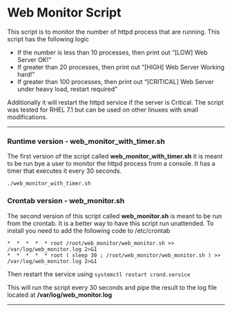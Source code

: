 # Web Monitor Script

This script is to monitor the number of httpd process that are running. This script has the following logic

  * If the number is less than 10 processes, then print out “[LOW] Web Server OK!”
  * If greater than 20 processes, then print out “[HIGH] Web Server Working hard!”
  * If greater than 100 processes, then print out “[CRITICAL] Web Server under heavy load, restart required”

Additionally it will restart the httpd service if the server is Critical.  The script was tested for RHEL 7.1 but
can be used on other linuxes with small modifications.

---

### Runtime version - web_monitor_with_timer.sh

The first version of the script called **web_monitor_with_timer.sh** it is meant to be run bye a user to monitor the httpd process from a console. It has a timer that executes it every 30 seconds.

```
./web_monitor_with_timer.sh
```

### Crontab version - web_monitor.sh

The second version of this script called **web_monitor.sh** is meant to be run from the crontab. It is a better way to have this script run unattended. To install you need to add the following code to /etc/crontab

```
*  *  *  *  * root /root/web_monitor/web_monitor.sh >> /var/log/web_monitor.log 2>&1
*  *  *  *  * root ( sleep 30 ; /root/web_monitor/web_monitor.sh ) >> /var/log/web_monitor.log 2>&1 
```

Then restart the service using `systemctl restart crond.service` 

This will run the script every 30 seconds and pipe the result to the log file located at **/var/log/web_monitor.log**

---
